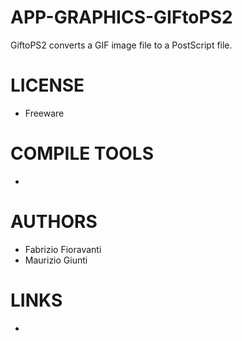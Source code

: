APP-GRAPHICS-GIFtoPS2
=====================

GiftoPS2 converts a GIF image file to a PostScript file.

LICENSE
===============
* Freeware

COMPILE TOOLS
===============
* 

AUTHORS
===============
* Fabrizio Fioravanti
* Maurizio Giunti

LINKS
===============
* 
